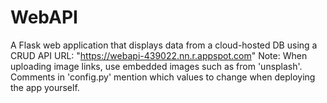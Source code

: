 # WebAPI
A Flask web application that displays data from a cloud-hosted DB using a CRUD API
URL: "https://webapi-439022.nn.r.appspot.com"
Note: When uploading image links, use embedded images such as from 'unsplash'.
Comments in 'config.py' mention which values to change when deploying the app yourself.